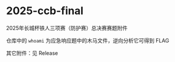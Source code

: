 # 2025-ccb-final

2025年长城杯铁人三项赛（防护赛）总决赛赛题附件

仓库中的 `whoami` 为应急响应题中的木马文件，逆向分析它可得到 FLAG

其它附件：见 Release
